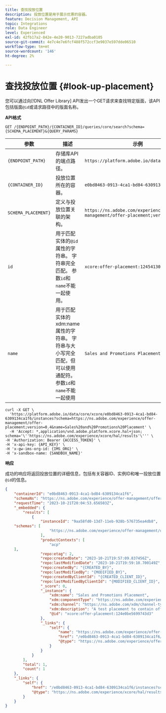 ```yaml
---
title: 查找投放位置
description: 投放位置是用于展示优惠的容器。
feature: Decision Management, API
topic: Integrations
role: Data Engineer
level: Experienced
exl-id: 42fb17a2-842e-4e20-9013-7227adba0105
source-git-commit: 4e7c4e7e6fcf488f572ccf3e9037e597dde06510
workflow-type: tm+mt
source-wordcount: '146'
ht-degree: 2%

---
```


# 查找投放位置 {#look-up-placement}

您可以通过向[!DNL Offer Library] API发出一个GET请求来查找特定版面，该API包括版面`@id`或请求路径中的版面名称。

**API格式**

```http
GET /{ENDPOINT_PATH}/{CONTAINER_ID}/queries/core/search?schema={SCHEMA_PLACEMENT}&{QUERY_PARAMS}
```

| 参数 | 描述 | 示例 |
| --------- | ----------- | ------- |
| `{ENDPOINT_PATH}` | 存储库API的端点路径。 | `https://platform.adobe.io/data/core/xcore/` |
| `{CONTAINER_ID}` | 投放位置所在的容器。 | `e0bd8463-0913-4ca1-bd84-6309134ca1f6` |
| `SCHEMA_PLACEMENT}` | 定义与投放位置关联的架构。 | `https://ns.adobe.com/experience/offer-management/offer-placement;version=0.4` |
| `id` | 用于匹配实体的`@id`属性的字符串。 字符串完全匹配。 参数`id`和`name`不能一起使用。 | `xcore:offer-placement:124541309805b7e8` |
| `name` | 用于匹配实体的xdm:name属性的字符串。 字符串与大小写完全匹配，但可以使用通配符。 参数`id`和`name`不能一起使用 | `Sales and Promotions Placement` |

```shell
curl -X GET \
  'https://platform.adobe.io/data/core/xcore/e0bd8463-0913-4ca1-bd84-6309134ca1f6/instances?schema=https://ns.adobe.com/experience/offer-management/offer-placement;version=0.4&name=Sales%20and%20Promotions%20Placement' \
  -H 'Accept: *,application/vnd.adobe.platform.xcore.hal+json; schema='\''https://ns.adobe.com/experience/xcore/hal/results'\''' \
-H 'Authorization: Bearer {ACCESS_TOKEN}' \
-H 'x-api-key: {API_KEY}' \
-H 'x-gw-ims-org-id: {IMS_ORG}' \
-H 'x-sandbox-name: {SANDBOX_NAME}'
```

**响应**

成功的响应将返回投放位置的详细信息，包括有关容器ID、实例ID和唯一投放位置`@id`的信息。

```json
{
    "containerId": "e0bd8463-0913-4ca1-bd84-6309134ca1f6",
    "schemaNs": "https://ns.adobe.com/experience/offer-management/offer-placement;version=0.4",
    "requestTime": "2023-10-21T20:04:53.656503Z",
    "_embedded": {
        "results": [
            {
                "instanceId": "9aa58fd0-13d7-11eb-928b-576735ea4db8",
    "schemas": [
                    "https://ns.adobe.com/experience/offer-management/offer-placement;version=0.4"
                ],
                "productContexts": [
                    "acp"
    ],
                "repo:etag": 2,
                "repo:createdDate": "2023-10-21T19:57:09.837456Z",
                "repo:lastModifiedDate": "2023-10-21T19:59:10.700149Z",
                "repo:createdBy": "{CREATED_BY}",
                "repo:lastModifiedBy": "{MODIFIED_BY}",
                "repo:createdByClientId": "{CREATED_CLIENT_ID}",
                "repo:lastModifiedByClientId": "{MODIFIED_CLIENT_ID}",
                "_score": 0,
                "_instance": {
                    "xdm:name": "Sales and Promotions Placement",
                    "xdm:componentType": "https://ns.adobe.com/experience/offer-management/content-component-html",
                    "xdm:channel": "https://ns.adobe.com/xdm/channel-types/web",
                    "xdm:description": "A test placement to contain offers of sales and discounts",
                    "@id": "xcore:offer-placement:124e0be5699743d3"
                },
                "_links": {
                    "self": {
                        "name": "https://ns.adobe.com/experience/offer-management/offer-placement;version=0.4#9aa58fd0-13d7-11eb-928b-576735ea4db8",
                        "href": "/e0bd8463-0913-4ca1-bd84-6309134ca1f6/instances/9aa58fd0-13d7-11eb-928b-576735ea4db8",
                        "@type": "https://ns.adobe.com/experience/offer-management/offer-placement;version=0.4"
                    }
                }
            }
        ],
        "total": 1,
        "count": 1
    },
    "_links": {
        "self": {
            "href": "/e0bd8463-0913-4ca1-bd84-6309134ca1f6/instances?schema=https://ns.adobe.com/experience/offer-management/offer-placement;version=0.4&name=Sales%20and%20Promotions%20Placement",
            "@type": "https://ns.adobe.com/experience/xcore/hal/results"
        }
    }
}
```
